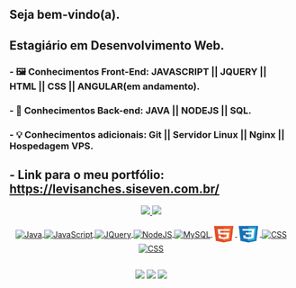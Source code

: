 ## Seja bem-vindo(a).
## Estagiário em Desenvolvimento Web.

### - 🖼️ Conhecimentos Front-End: JAVASCRIPT || JQUERY || HTML || CSS || ANGULAR(em andamento).
### - 🔢 Conhecimentos Back-end: JAVA || NODEJS || SQL.
### - 💡  Conhecimentos adicionais: Git || Servidor Linux || Nginx || Hospedagem VPS.
##  - Link para o meu portfólio: https://levisanches.siseven.com.br/





<div align="center">
  <a href="https://github.com/LeviSanches">
  <img height="180em" src="https://github-readme-stats.vercel.app/api?username=levisanches&show_icons=true&theme=maroongold&include_all_commits=true&count_private=true"/>
  <img height="180em" src="https://github-readme-stats.vercel.app/api/top-langs/?username=levisanches&layout=compact&langs_count=7&theme=maroongold"/>
</div>
    
<div align="center" style="display: inline_block"><br> 
  <img align="center" alt="Java" height="30" width="40" src="https://cdn.jsdelivr.net/gh/devicons/devicon/icons/java/java-original.svg" />
  <img align="center" alt="JavaScript" height="30" width="40" src="https://cdn.jsdelivr.net/gh/devicons/devicon/icons/javascript/javascript-original.svg" />
  <img align="center" alt="JQuery" height="30" width="40" src="https://cdn.jsdelivr.net/gh/devicons/devicon/icons/jquery/jquery-original-wordmark.svg" />  
  <img align="center" alt="NodeJS" height="30" width="40" src="https://cdn.jsdelivr.net/gh/devicons/devicon/icons/nodejs/nodejs-original.svg" />
  <img align="center" alt="MySQL" height="30" width="40" src="https://cdn.jsdelivr.net/gh/devicons/devicon/icons/mysql/mysql-original-wordmark.svg" />
  <img align="center" alt="HTML" height="30" width="40" src="https://raw.githubusercontent.com/devicons/devicon/master/icons/html5/html5-original.svg">
  <img align="center" alt="CSS" height="30" width="40" src="https://raw.githubusercontent.com/devicons/devicon/master/icons/css3/css3-original.svg">
  <img align="center" alt="CSS" height="30" width="40" src="https://cdn.jsdelivr.net/gh/devicons/devicon/icons/nginx/nginx-original.svg" />
  <img align="center" alt="CSS" height="30" width="40" src="https://cdn.jsdelivr.net/gh/devicons/devicon/icons/linux/linux-original.svg" />
          
            
</div>
  
 ##
  
 <div align="center"> 
  <a href="https://www.instagram.com/levi_sanchesz/" target="_blank"><img src="https://img.shields.io/badge/-Instagram-%23E4405F?style=for-the-badge&logo=instagram&logoColor=white" target="_blank"></a> 
  <a href = "mailto:levisanches1997@gmail.com"><img src="https://img.shields.io/badge/-Gmail-%23333?style=for-the-badge&logo=gmail&logoColor=white" target="_blank"></a>
  <a href="https://www.linkedin.com/in/levi-sanches-4b7b6b253/" target="_blank"><img src="https://img.shields.io/badge/-LinkedIn-%230077B5?style=for-the-badge&logo=linkedin&logoColor=white" target="_blank"></a> 
  
 

 
</div>
  
  
